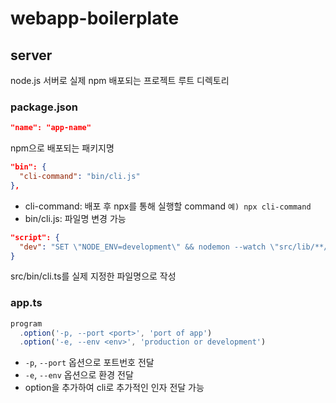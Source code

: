 # webapp-boilerplate

## server
node.js 서버로 실제 npm 배포되는 프로젝트 루트 디렉토리

### package.json
```json
"name": "app-name"
```
npm으로 배포되는 패키지명

```json
"bin": {
  "cli-command": "bin/cli.js"
},
```
- cli-command: 배포 후 npx를 통해 실행할 command `예) npx cli-command`
- bin/cli.js: 파일명 변경 가능

```json
"script": {
  "dev": "SET \"NODE_ENV=development\" && nodemon --watch \"src/lib/**/*.ts\" --exec \"ts-node\" src/bin/cli.ts"
}
```
src/bin/cli.ts를 실제 지정한 파일명으로 작성

### app.ts
```typescript
program
  .option('-p, --port <port>', 'port of app')
  .option('-e, --env <env>', 'production or development')
```
- `-p`, `--port` 옵션으로 포트번호 전달
- `-e`, `--env` 옵션으로 환경 전달  
- option을 추가하여 cli로 추가적인 인자 전달 가능
